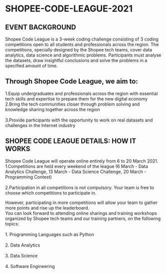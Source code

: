 # SHOPEE-CODE-LEAGUE-2021

<h2>EVENT BACKGROUND</h2>
Shopee Code League is a 3-week coding challenge consisting of 3 coding competitions open to all students and professionals across the region. The competitions, specially designed by the Shopee tech teams, cover data analytics, data science and algorithmic problems. Participants must analyse the datasets, draw insightful conclusions and solve the problems in a specified amount of time.

<h2>Through Shopee Code League, we aim to:</h2>
<p>1.Equip undergraduates and professionals across the region with essential tech skills and expertise to prepare them for the new digital economy
<br>2.Bring the tech communities closer through problem solving and knowledge sharing together across the region</br>
<br>3.Provide participants with the opportunity to work on real datasets and challenges in the Internet industry</br><p>
<h2>SHOPEE CODE LEAGUE DETAILS: HOW IT WORKS</h2>
<p>Shopee Code League will operate online entirely from 6 to 20 March 2021.
<br>1.Competitions are held every weekend of the league (6 March - Data Analytics Challenge, 13 March - Data Science Challenge, 20 March - Programming Contest)</br>
<br>2.Participation in all competitions is not compulsory. Your team is free to choose which competitions to participate in.</br></p>
<p>However, participating in more competitions will allow your team to gather more points and rise up the leaderboard.
<br>You can look forward to attending online sharings and training workshops organized by Shopee tech teams and our training partners, on the following topics:</br>
<br>1. Programming Languages such as Python</br>
<br>2. Data Analytics</br>
<br>3. Data Science</br>
<br>4. Software Engineering</br>
